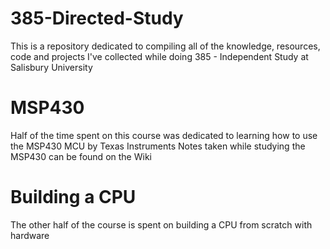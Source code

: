 # 385-Directed-Study

This is a repository dedicated to compiling all of the knowledge, resources, code and projects I've collected while doing 385 - Independent Study at Salisbury University

# MSP430
Half of the time spent on this course was dedicated to learning how to use the MSP430 MCU by Texas Instruments
Notes taken while studying the MSP430 can be found on the Wiki

# Building a CPU
The other half of the course is spent on building a CPU from scratch with hardware
